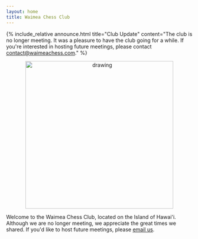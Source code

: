 ```yaml
---
layout: home
title: Waimea Chess Club
---
```


{% include_relative announce.html title="Club Update" content="The club is no longer meeting. It was a pleasure to have the club going for a while. If you're interested in hosting future meetings, please contact contact@waimeachess.com." %}

<center>
  <img src="/assets/img/welcome.webp" alt="drawing" width="400" />
</center>

Welcome to the Waimea Chess Club, located on the Island of Hawai'i. Although we are no longer meeting, we appreciate the great times we shared. If you'd like to host future meetings, please [email us](mailto:contact@waimeachess.com).
